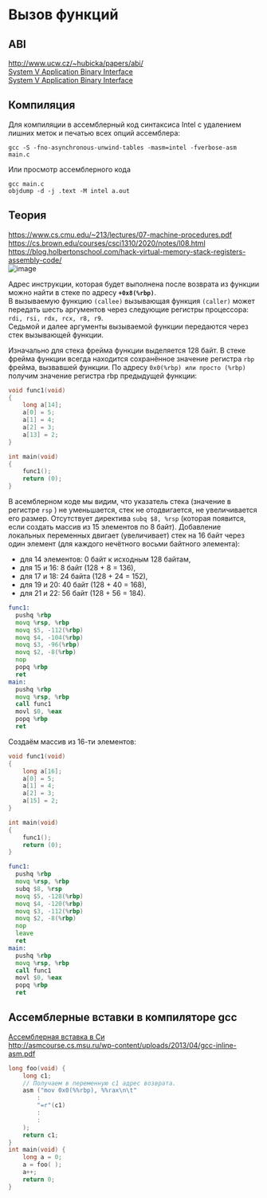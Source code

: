 # Вызов функций

## ABI
http://www.ucw.cz/~hubicka/papers/abi/  
[System V Application Binary Interface](https://github.com/tpn/pdfs/blob/master/System%20V%20Application%20Binary%20Interface%20(ABI)%20AMD64%20Architecture%20Processor%20Supplement%20-%20v0.99.6%20(October%207%2C%202013).pdf)  
[System V Application Binary Interface](https://webcache.googleusercontent.com/search?q=cache:Fc-8ml3p8QAJ:https://www.intel.com/content/dam/develop/external/us/en/documents/mpx-linux64-abi.pdf&cd=2&hl=ru&ct=clnk&gl=ru)  

## Компиляция
Для компиляции в ассемблерный код синтаксиса Intel с удалением лишних меток и печатью всех опций ассемблера:
```
gcc -S -fno-asynchronous-unwind-tables -masm=intel -fverbose-asm main.c
```
Или просмотр ассемблерного кода 
```
gcc main.c
objdump -d -j .text -M intel a.out
```

## Теория
https://www.cs.cmu.edu/~213/lectures/07-machine-procedures.pdf  
https://cs.brown.edu/courses/csci1310/2020/notes/l08.html  
https://blog.holbertonschool.com/hack-virtual-memory-stack-registers-assembly-code/  
![image](https://user-images.githubusercontent.com/20499566/187379462-14e20c94-f124-4f20-9547-24ed45a5828b.png)

Адрес инструкции, которая будет выполнена после возврата из функции можно найти в стеке по адресу **```+0x8(%rbp)```**.  
В вызываемую функцию ```(callee)``` вызывающая функция ```(caller)``` может передать шесть аргументов через следующие регистры процессора:  
```rdi, rsi, rdx, rcx, r8, r9```.  
Седьмой и далее аргументы вызываемой функции передаются через стек вызывающей функции.

Изначально для стека фрейма функции выделяется 128 байт. В стеке фрейма функции всегда находится сохранённое значение регистра ```rbp``` фрейма, вызвавшей функции. По адресу ```0x0(%rbp) или просто (%rbp)``` получим значение регистра rbp предыдущей функции:
```c
void func1(void)
{
    long a[14];
    a[0] = 5;
    a[1] = 4;
    a[2] = 3;
    a[13] = 2;
}

int main(void)
{
    func1();
    return (0);
}
```
В асемблерном коде мы видим, что указатель стека (значение в регистре ```rsp``` ) не уменьшается, стек не отодвигается, не увеличивается его размер. Отсутствует директива ```subq $8, %rsp``` (которая появится, если создать массив из 15 элементов по 8 байт).
Добавление локальных переменных двигает (увеличивает) стек на 16 байт через один элемент (для каждого нечётного восьми байтного элемента):
- для 14 элементов: 0 байт к исходным 128 байтам,
- для 15 и 16: 8 байт (128 + 8 = 136),
- для 17 и 18: 24 байта (128 + 24 = 152),
- для 19 и 20: 40 байт (128 + 40 = 168),
- для 21 и 22: 56 байт (128 + 56 = 184).  
```asm
func1:
  pushq %rbp
  movq %rsp, %rbp
  movq $5, -112(%rbp)
  movq $4, -104(%rbp)
  movq $3, -96(%rbp)
  movq $2, -8(%rbp)
  nop
  popq %rbp
  ret
main:
  pushq %rbp
  movq %rsp, %rbp
  call func1
  movl $0, %eax
  popq %rbp
  ret
```
Создаём массив из 16-ти элементов:
```c
void func1(void)
{
    long a[16];
    a[0] = 5;
    a[1] = 4;
    a[2] = 3;
    a[15] = 2;
}

int main(void)
{
    func1();
    return (0);
}
```

```asm
func1:
  pushq %rbp
  movq %rsp, %rbp
  subq $8, %rsp
  movq $5, -128(%rbp)
  movq $4, -120(%rbp)
  movq $3, -112(%rbp)
  movq $2, -8(%rbp)
  nop
  leave
  ret
main:
  pushq %rbp
  movq %rsp, %rbp
  call func1
  movl $0, %eax
  popq %rbp
  ret
```
## Ассемблерные вставки в компиляторе gcc
[Ассемблерная вставка в Си](https://ru.stackoverflow.com/questions/829868/%D0%90%D1%81%D1%81%D0%B5%D0%BC%D0%B1%D0%BB%D0%B5%D1%80%D0%BD%D0%B0%D1%8F-%D0%B2%D1%81%D1%82%D0%B0%D0%B2%D0%BA%D0%B0-%D0%B2-%D0%A1%D0%B8)  
http://asmcourse.cs.msu.ru/wp-content/uploads/2013/04/gcc-inline-asm.pdf  
```c
long foo(void) {
    long c1;
    // Получаем в переменную c1 адрес возврата.
    asm ("mov 0x0(%%rbp), %%rax\n\t"
        :
        "=r"(c1)
        :
        :
    );
    return c1;
}
int main(void) {
    long a = 0;
    a = foo( );
    a++;
    return 0;
}
```
